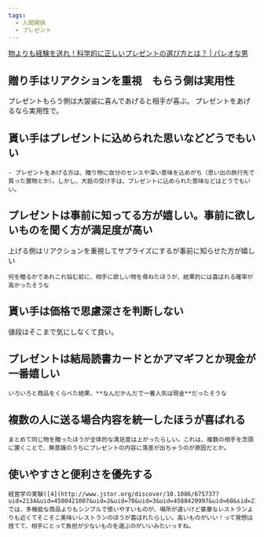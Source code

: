 ```yaml
---
tags:
  - 人間関係
  - プレゼント
---
```

[物よりも経験を送れ！科学的に正しいプレゼントの選び方とは？ | パレオな男](https://yuchrszk.blogspot.com/2016/12/blog-post_14.html)

## 贈り手はリアクションを重視　もらう側は実用性

プレゼントもらう側は大袈裟に喜んであげると相手が喜ぶ。
プレゼントをあげるなら実用性で。

## 貰い手はプレゼントに込められた思いなどどうでもいい
```
- プレゼントをあげる方は、贈り物に自分のセンスや深い意味を込めがち（思い出の旅行先で買った置物とか）。しかし、大抵の受け手は、プレゼントに込められた意味などはどうでもいい。
```

## プレゼントは事前に知ってる方が嬉しい。事前に欲しいものを聞く方が満足度が高い
上げる側はリアクションを重視してサプライズにするが事前に知らせた方が嬉しい
```
何を贈るかであれこれ悩む前に、相手に欲しい物を尋ねたほうが、結果的には喜ばれる確率が高かったそうな
```
## 貰い手は価格で思慮深さを判断しない
値段はそこまで気にしなくて良い。

## プレゼントは結局読書カードとかアマギフとか現金が一番嬉しい
```
いろいろと商品をくらべた結果、**なんだかんだで一番人気は現金**だったそうな
```


## 複数の人に送る場合内容を統一したほうが喜ばれる
```
まとめて同じ物を贈ったほうが全体的な満足度は上がったらしい。これは、複数の相手を念頭に置くことで、無意識のうちにプレゼントの内容に落差が出ちゃうのが原因だとか。
```

## 使いやすさと便利さを優先する
```
経営学の実験([4](http://www.jstor.org/discover/10.1086/675737?uid=2134&uid=4580421007&uid=2&uid=70&uid=3&uid=4580420997&uid=60&sid=21105379921453))では、多機能な商品よりもシンプルで使いやすいものが、場所が遠いけど豪華なレストランよりも近くてそこそこ美味いレストランのほうが喜ばれたらしい。高いものがいい！って発想は捨てて、相手にとって負担が少ないものを選ぶのがいいみたいっすね。
```
